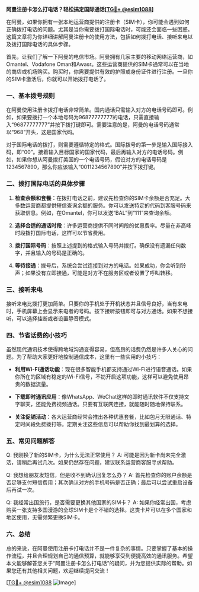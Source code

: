 **阿曼注册卡怎么打电话？轻松搞定国际通话[[TG💪+ @esim1088](https://t.me/s/esim1088)]**

在阿曼，如果你拥有一张本地运营商提供的注册卡（SIM卡），你可能会遇到如何正确拨打电话的问题。尤其是当你需要拨打国际电话时，可能还会面临一些困惑。这篇文章将为你详细讲解阿曼注册卡的使用方法，包括如何拨打电话、接听来电以及拨打国际电话的具体步骤。

首先，让我们了解一下阿曼的电信市场。阿曼拥有几家主要的移动网络运营商，如Omantel、Vodafone Oman和Awasr。这些运营商提供的SIM卡通常可以在当地的商店或机场购买。购买时，你需要提供有效的护照或身份证件进行注册。一旦你的SIM卡激活后，你就可以开始拨打电话了。

### **一、基本拨号规则**

在阿曼使用注册卡拨打电话非常简单。国内通话只需输入对方的电话号码即可。例如，如果要拨打一个本地号码为96877777777的电话，只需直接输入“96877777777”并按下拨打键即可。需要注意的是，阿曼的电话号码通常以“968”开头，这是国家代码。

对于国际电话的拨打，则需要遵循特定的格式。国际拨号的第一步是输入国际接入码，即“00”。接着输入目标国家的国家代码，最后再输入对方的电话号码。例如，如果你想从阿曼拨打美国的一个电话号码，假设对方的电话号码是1234567890，那么你应该输入“0011234567890”并按下拨打键。

### **二、拨打国际电话的具体步骤**

1. **检查余额和套餐**：在拨打电话之前，建议先检查你的SIM卡余额是否充足。大多数运营商都提供短信查询余额的服务。你可以发送特定的代码到客服号码来获取信息。例如，在Omantel，你可以发送“BAL”到“111”来查询余额。

2. **选择合适的通话时段**：许多运营商提供不同时间段的优惠费率。尽量在非高峰时段拨打国际电话，这样可以节省费用。

3. **拨打国际号码**：按照上述提到的格式输入号码并拨打。确保没有遗漏任何数字，并且输入的号码是正确的。

4. **等待接通**：拨号后，系统会尝试连接到对方的电话。如果成功，你会听到铃声；如果没有立即接通，可能是对方不在服务区或者设置了呼叫转移。

### **三、接听来电**

接听来电比拨打更加简单。只要你的手机处于开机状态并且信号良好，当有来电时，手机屏幕上会显示来电者的号码。按下接听按钮即可与对方通话。如果不想接听，可以选择挂断或者设置静音模式。

### **四、节省话费的小技巧**

虽然现代通讯技术使得跨地域沟通变得容易，但高昂的话费仍然是许多人关心的问题。为了帮助大家更好地控制通信成本，这里有一些实用的小技巧：

- **利用Wi-Fi通话功能**：现在很多智能手机都支持通过Wi-Fi进行语音通话。如果你所在的区域有稳定的Wi-Fi信号，不妨开启这项功能，这样可以避免使用昂贵的数据流量。
  
- **下载即时通讯应用**：像WhatsApp、WeChat这样的即时通讯软件不仅支持文字聊天，还能免费视频通话。只要有互联网连接，就能随时随地保持联系。

- **关注促销活动**：各大运营商经常会推出各种优惠套餐，比如包月无限通话、特定时间段免费拨打等。定期关注这些信息可以帮助你找到最划算的选择。

### **五、常见问题解答**

Q: 我刚换了新的SIM卡，为什么无法正常使用？
A: 可能是因为新卡尚未完全激活，请稍后再试几次。如果仍然存在问题，建议联系运营商客服寻求帮助。

Q: 我想给朋友发短信，但是收不到确认回复怎么办？
A: 首先检查你的账户余额是否足够支付短信费用；其次确认对方的手机号码是否正确；最后可以尝试重启设备后再试一次。

Q: 我经常出国旅行，是否需要更换其他国家的SIM卡？
A: 如果你经常出国，考虑购买一张支持多国漫游的全球SIM卡是个不错的选择。这类卡片可以在多个国家和地区使用，无需频繁更换SIM卡。

### **六、总结**

总的来说，在阿曼使用注册卡打电话并不是一件复杂的事情。只要掌握了基本的操作流程，并且合理规划自己的通信预算，就能够享受到便捷高效的通讯服务。希望本文能够解答您关于“阿曼注册卡怎么打电话”的疑问，并为您提供实际的帮助。如果您还有其他相关问题，欢迎继续提问交流！

[[TG💪+ @esim1088](https://t.me/s/esim1088) ![Image](https://i.postimg.cc/4NQfJmqS/Snipaste-2025-05-13-00-14-12.png)]